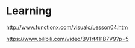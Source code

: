 # Learning
http://www.functionx.com/visualc/Lesson04.htm

https://www.bilibili.com/video/BV1rt411B7V9?p=5
